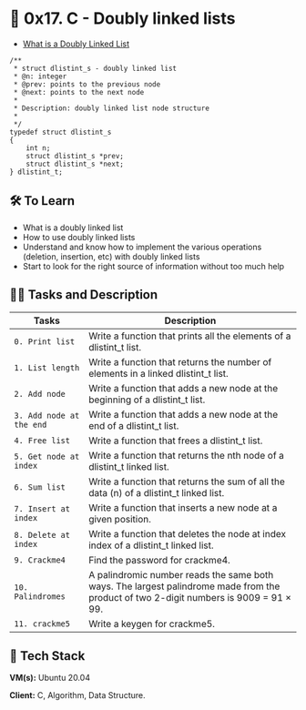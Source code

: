 
# 🦾 0x17. C - Doubly linked lists

- [What is a Doubly Linked List](https://intranet.alxswe.com/rltoken/C5_IRM981SVn8oA8RP3gag)


```
/**
 * struct dlistint_s - doubly linked list
 * @n: integer
 * @prev: points to the previous node
 * @next: points to the next node
 *
 * Description: doubly linked list node structure
 * 
 */
typedef struct dlistint_s
{
    int n;
    struct dlistint_s *prev;
    struct dlistint_s *next;
} dlistint_t;
```

## 🛠 To Learn
- What is a doubly linked list
- How to use doubly linked lists
- Understand and know how to implement the various operations (deletion, insertion, etc) with doubly linked lists
- Start to look for the right source of information without too much help


## 👨‍💻 Tasks and Description
| Tasks             | Description                                                                |
| ----------------- | ------------------------------------------------------------------ |
| `0. Print list` | Write a function that prints all the elements of a dlistint_t list. |
| `1. List length`| Write a function that returns the number of elements in a linked dlistint_t list. |
| `2. Add node` | Write a function that adds a new node at the beginning of a dlistint_t list. |
| `3. Add node at the end`| Write a function that adds a new node at the end of a dlistint_t list. |
| `4. Free list` | Write a function that frees a dlistint_t list. |
| `5. Get node at index`| Write a function that returns the nth node of a dlistint_t linked list. |
| `6. Sum list` | Write a function that returns the sum of all the data (n) of a dlistint_t linked list. |
| `7. Insert at index`| Write a function that inserts a new node at a given position. |
| `8. Delete at index` | Write a function that deletes the node at index index of a dlistint_t linked list. |
| `9. Crackme4`| Find the password for crackme4. |
| `10. Palindromes` | A palindromic number reads the same both ways. The largest palindrome made from the product of two 2-digit numbers is 9009 = 91 × 99. |
| `11. crackme5`| Write a keygen for crackme5. |

## 🚀 Tech Stack

**VM(s):** Ubuntu 20.04

**Client:** C, Algorithm, Data Structure.
